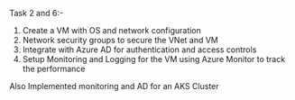
Task 2 and 6:-
  1. Create a VM with OS and network configuration
  2. Network security groups to secure the VNet and VM
  3. Integrate with Azure AD for authentication and access controls
  4. Setup Monitoring and Logging for the VM using Azure Monitor to track the performance

Also Implemented monitoring and AD for an AKS Cluster

